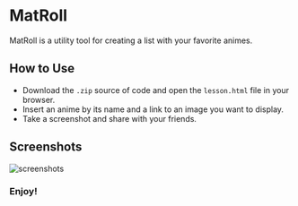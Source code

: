 # MatRoll
MatRoll is a utility tool for creating a list with your favorite animes.

## How to Use
- Download the `.zip` source of code and open the `lesson.html` file in your browser.
- Insert an anime by its name and a link to an image you want to display.
- Take a screenshot and share with your friends.

## Screenshots
![screenshots](https://user-images.githubusercontent.com/88843455/176970606-38abab75-c526-40c7-954f-374af30575c8.png)

### Enjoy!
